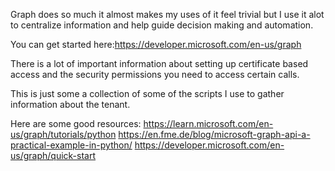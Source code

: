 Graph does so much it almost makes my uses of it feel trivial but I use it alot to centralize information and help guide decision making and automation.

You can get started here:https://developer.microsoft.com/en-us/graph

There is a lot of important information about setting up certificate based access and the security permissions you need to access certain calls.  

This is just some a collection of some of the scripts I use to gather information about the tenant.



Here are some good resources:
https://learn.microsoft.com/en-us/graph/tutorials/python
https://en.fme.de/blog/microsoft-graph-api-a-practical-example-in-python/
https://developer.microsoft.com/en-us/graph/quick-start
